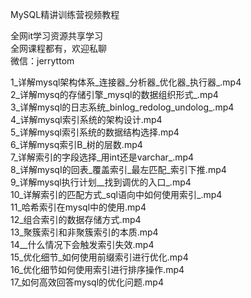 MySQL精讲训练营视频教程

全网it学习资源共享学习<br>全网课程都有，欢迎私聊<br>微信：jerryttom<br>

1_详解mysql架构体系_连接器_分析器_优化器_执行器_.mp4<br> 2_详解mysq的存储引擎_mysql的数据组织形式_.mp4<br> 3_详解mysql的日志系统_binlog_redolog_undolog_.mp4<br> 4_详解mysql索引系统的架构设计.mp4<br> 5_详解mysql索引系统的数据结构选择.mp4<br> 6_详解mysq索引B_树的层数.mp4<br> 7_详解索引的字段选择_用int还是varchar_.mp4<br> 8_详解mysqI的回表_覆盖索引_最左匹配_索引下推.mp4<br> 9_详解mysql执行计划__找到调优的入口_.mp4<br> 10_详解索引的匹配方式_sql语向中如何使用索引_.mp4<br> 11_哈希索引在mysql中的使用.mp4<br> 12_组合索引的数据存储方式.mp4<br> 13_聚簇索引和非聚簇索引的本质.mp4<br> 14__什么情况下会触发索引失效.mp4<br> 15_优化细节_如何使用前缀索引进行优化.mp4<br> 16_优化细节如何使用索引进行排序操作.mp4<br> 17_如何高效回答mysql的优化问题.mp4
